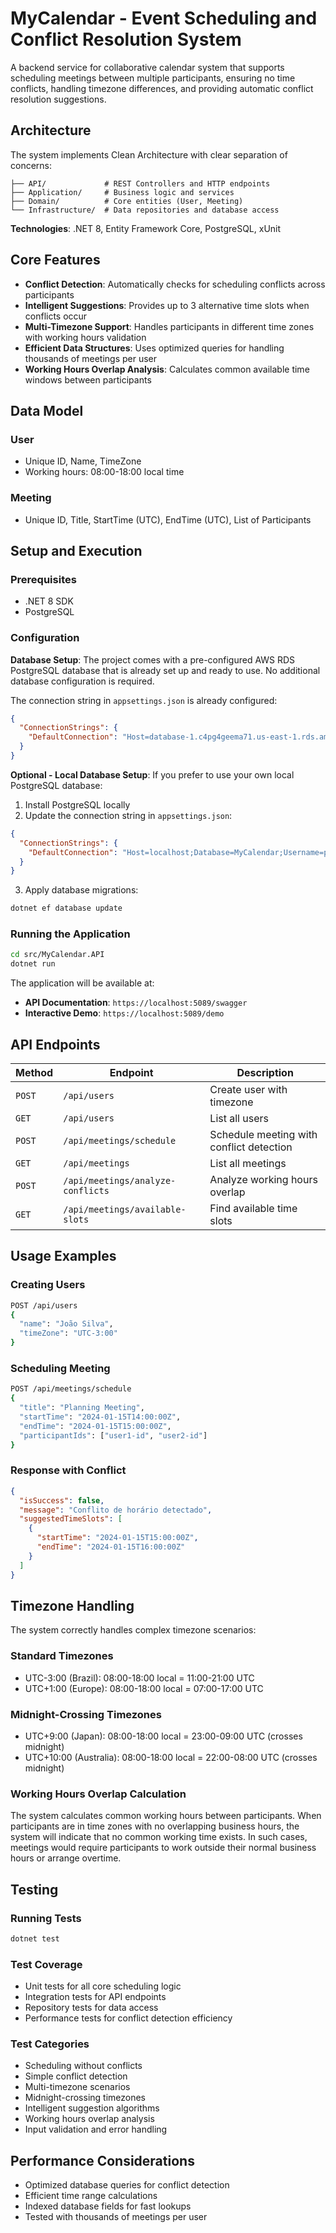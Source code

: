 # MyCalendar - Event Scheduling and Conflict Resolution System

A backend service for collaborative calendar system that supports scheduling meetings between multiple participants, ensuring no time conflicts, handling timezone differences, and providing automatic conflict resolution suggestions.

## Architecture

The system implements Clean Architecture with clear separation of concerns:

```
├── API/             # REST Controllers and HTTP endpoints
├── Application/     # Business logic and services
├── Domain/          # Core entities (User, Meeting)
└── Infrastructure/  # Data repositories and database access
```

**Technologies**: .NET 8, Entity Framework Core, PostgreSQL, xUnit

## Core Features

- **Conflict Detection**: Automatically checks for scheduling conflicts across participants
- **Intelligent Suggestions**: Provides up to 3 alternative time slots when conflicts occur
- **Multi-Timezone Support**: Handles participants in different time zones with working hours validation
- **Efficient Data Structures**: Uses optimized queries for handling thousands of meetings per user
- **Working Hours Overlap Analysis**: Calculates common available time windows between participants

## Data Model

### User
- Unique ID, Name, TimeZone
- Working hours: 08:00-18:00 local time

### Meeting
- Unique ID, Title, StartTime (UTC), EndTime (UTC), List of Participants

## Setup and Execution

### Prerequisites
- .NET 8 SDK
- PostgreSQL

### Configuration

**Database Setup**: The project comes with a pre-configured AWS RDS PostgreSQL database that is already set up and ready to use. No additional database configuration is required.

The connection string in `appsettings.json` is already configured:
```json
{
  "ConnectionStrings": {
    "DefaultConnection": "Host=database-1.c4pg4geema71.us-east-1.rds.amazonaws.com;Database=MyCalendar;Username=postgres;Password=postgres123"
  }
}
```

**Optional - Local Database Setup**: If you prefer to use your own local PostgreSQL database:

1. Install PostgreSQL locally
2. Update the connection string in `appsettings.json`:
```json
{
  "ConnectionStrings": {
    "DefaultConnection": "Host=localhost;Database=MyCalendar;Username=postgres;Password=your-password"
  }
}
```
3. Apply database migrations:
```bash
dotnet ef database update
```

### Running the Application

```bash
cd src/MyCalendar.API
dotnet run
```

The application will be available at:
- **API Documentation**: `https://localhost:5089/swagger`
- **Interactive Demo**: `https://localhost:5089/demo`

## API Endpoints

| Method | Endpoint | Description |
|--------|----------|-------------|
| `POST` | `/api/users` | Create user with timezone |
| `GET` | `/api/users` | List all users |
| `POST` | `/api/meetings/schedule` | Schedule meeting with conflict detection |
| `GET` | `/api/meetings` | List all meetings |
| `POST` | `/api/meetings/analyze-conflicts` | Analyze working hours overlap |
| `GET` | `/api/meetings/available-slots` | Find available time slots |

## Usage Examples

### Creating Users
```bash
POST /api/users
{
  "name": "João Silva",
  "timeZone": "UTC-3:00"
}
```

### Scheduling Meeting
```bash
POST /api/meetings/schedule
{
  "title": "Planning Meeting",
  "startTime": "2024-01-15T14:00:00Z",
  "endTime": "2024-01-15T15:00:00Z",
  "participantIds": ["user1-id", "user2-id"]
}
```

### Response with Conflict
```json
{
  "isSuccess": false,
  "message": "Conflito de horário detectado",
  "suggestedTimeSlots": [
    {
      "startTime": "2024-01-15T15:00:00Z",
      "endTime": "2024-01-15T16:00:00Z"
    }
  ]
}
```

## Timezone Handling

The system correctly handles complex timezone scenarios:

### Standard Timezones
- UTC-3:00 (Brazil): 08:00-18:00 local = 11:00-21:00 UTC
- UTC+1:00 (Europe): 08:00-18:00 local = 07:00-17:00 UTC

### Midnight-Crossing Timezones
- UTC+9:00 (Japan): 08:00-18:00 local = 23:00-09:00 UTC (crosses midnight)
- UTC+10:00 (Australia): 08:00-18:00 local = 22:00-08:00 UTC (crosses midnight)

### Working Hours Overlap Calculation
The system calculates common working hours between participants. When participants are in time zones with no overlapping business hours, the system will indicate that no common working time exists. In such cases, meetings would require participants to work outside their normal business hours or arrange overtime.

## Testing

### Running Tests
```bash
dotnet test
```

### Test Coverage
- Unit tests for all core scheduling logic
- Integration tests for API endpoints
- Repository tests for data access
- Performance tests for conflict detection efficiency

### Test Categories
- Scheduling without conflicts
- Simple conflict detection
- Multi-timezone scenarios
- Midnight-crossing timezones
- Intelligent suggestion algorithms
- Working hours overlap analysis
- Input validation and error handling

## Performance Considerations

- Optimized database queries for conflict detection
- Efficient time range calculations
- Indexed database fields for fast lookups
- Tested with thousands of meetings per user
